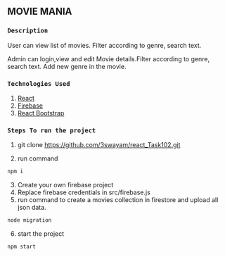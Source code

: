 ## MOVIE MANIA


### `Description`

User can view list of movies. Filter according to genre, search text.<br>

Admin can login,view and edit Movie details.Filter according to genre, search text. Add new genre in the movie.


### `Technologies Used`<br />
 1. [React](https://reactjs.org/) <br>
 2. [Firebase](https://firebase.google.com/)
 3. [React Bootstrap](https://react-bootstrap.github.io/)

### `Steps To run the project`

1. git clone https://github.com/3swayam/react_Task102.git

2. run command 
```bash 
npm i 
```
3. Create your own firebase project
4. Replace firebase credentials in src/firebase.js
5. run command to create a movies collection in firestore and upload all json data.
```bash 
node migration
```
6. start the project
```bash 
npm start
```

